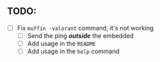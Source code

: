 ## TODO:
- [ ] Fix `muffin -valorant` command, it's not working
  - [ ] Send the ping ***outside*** the embedded
  - [ ] Add usage in the `README`
  - [ ] Add usage in the `help` command